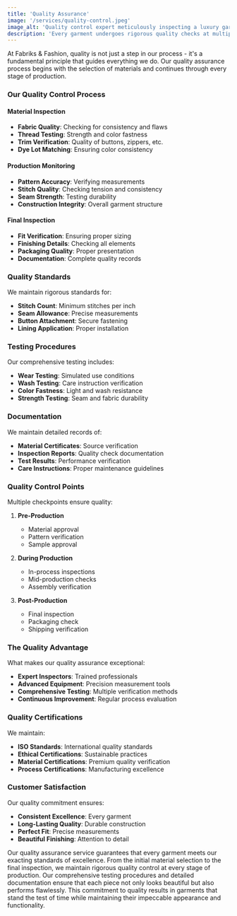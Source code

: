 ```yaml
---
title: 'Quality Assurance'
image: '/services/quality-control.jpeg'
image_alt: 'Quality control expert meticulously inspecting a luxury garment under professional lighting'
description: 'Every garment undergoes rigorous quality checks at multiple stages of production, ensuring the highest standards of craftsmanship and attention to detail.'
---
```


At Fabriks & Fashion, quality is not just a step in our process - it's a fundamental principle that guides everything we do. Our quality assurance process begins with the selection of materials and continues through every stage of production.

### Our Quality Control Process

#### Material Inspection

- **Fabric Quality**: Checking for consistency and flaws
- **Thread Testing**: Strength and color fastness
- **Trim Verification**: Quality of buttons, zippers, etc.
- **Dye Lot Matching**: Ensuring color consistency

#### Production Monitoring

- **Pattern Accuracy**: Verifying measurements
- **Stitch Quality**: Checking tension and consistency
- **Seam Strength**: Testing durability
- **Construction Integrity**: Overall garment structure

#### Final Inspection

- **Fit Verification**: Ensuring proper sizing
- **Finishing Details**: Checking all elements
- **Packaging Quality**: Proper presentation
- **Documentation**: Complete quality records

### Quality Standards

We maintain rigorous standards for:

- **Stitch Count**: Minimum stitches per inch
- **Seam Allowance**: Precise measurements
- **Button Attachment**: Secure fastening
- **Lining Application**: Proper installation

### Testing Procedures

Our comprehensive testing includes:

- **Wear Testing**: Simulated use conditions
- **Wash Testing**: Care instruction verification
- **Color Fastness**: Light and wash resistance
- **Strength Testing**: Seam and fabric durability

### Documentation

We maintain detailed records of:

- **Material Certificates**: Source verification
- **Inspection Reports**: Quality check documentation
- **Test Results**: Performance verification
- **Care Instructions**: Proper maintenance guidelines

### Quality Control Points

Multiple checkpoints ensure quality:

1. **Pre-Production**

   - Material approval
   - Pattern verification
   - Sample approval

2. **During Production**

   - In-process inspections
   - Mid-production checks
   - Assembly verification

3. **Post-Production**
   - Final inspection
   - Packaging check
   - Shipping verification

### The Quality Advantage

What makes our quality assurance exceptional:

- **Expert Inspectors**: Trained professionals
- **Advanced Equipment**: Precision measurement tools
- **Comprehensive Testing**: Multiple verification methods
- **Continuous Improvement**: Regular process evaluation

### Quality Certifications

We maintain:

- **ISO Standards**: International quality standards
- **Ethical Certifications**: Sustainable practices
- **Material Certifications**: Premium quality verification
- **Process Certifications**: Manufacturing excellence

### Customer Satisfaction

Our quality commitment ensures:

- **Consistent Excellence**: Every garment
- **Long-Lasting Quality**: Durable construction
- **Perfect Fit**: Precise measurements
- **Beautiful Finishing**: Attention to detail

Our quality assurance service guarantees that every garment meets our exacting standards of excellence. From the initial material selection to the final inspection, we maintain rigorous quality control at every stage of production. Our comprehensive testing procedures and detailed documentation ensure that each piece not only looks beautiful but also performs flawlessly. This commitment to quality results in garments that stand the test of time while maintaining their impeccable appearance and functionality.
